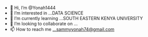 - 👋 Hi, I’m @Yonah1444
- 👀 I’m interested in ...DATA SCIENCE 
- 🌱 I’m currently learning ...SOUTH EASTERN KENYA UNIVERSITY 
- 💞️ I’m looking to collaborate on ...
- 📫 How to reach me ...sammyyonah74@gmail.com

<!---
Yonah1444/Yonah1444 is a ✨ special ✨ repository because its `README.md` (this file) appears on your GitHub profile.
You can click the Preview link to take a look at your changes.
--->
